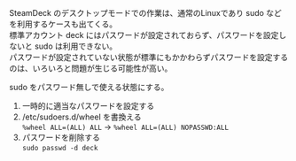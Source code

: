SteamDeck のデスクトップモードでの作業は、通常のLinuxであり sudo などを利用するケースも出てくる。  
標準アカウント deck にはパスワードが設定されておらず、パスワードを設定しないと sudo は利用できない。  
パスワードが設定されていない状態が標準にもかかわらずパスワードを設定するのは、いろいろと問題が生じる可能性が高い。  

sudo をパスワード無しで使える状態にする。

1. 一時的に適当なパスワードを設定する
1. /etc/sudoers.d/wheel を書換える  
 ``%wheel ALL=(ALL) ALL``  → ``%wheel ALL=(ALL) NOPASSWD:ALL`` 
 1. パスワードを削除する  
``sudo passwd -d deck``